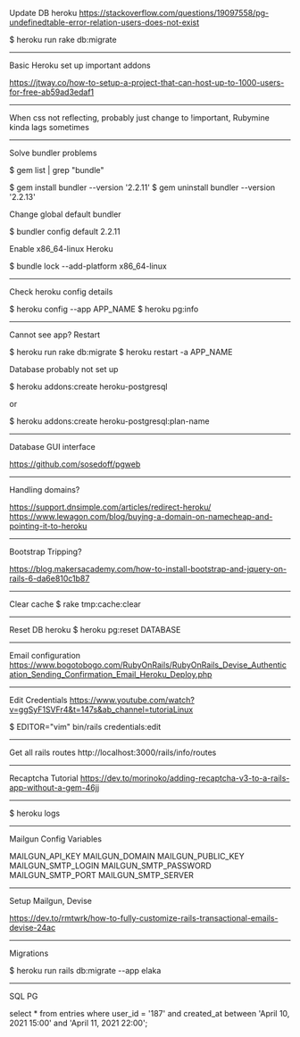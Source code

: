 Update DB heroku
https://stackoverflow.com/questions/19097558/pg-undefinedtable-error-relation-users-does-not-exist

$ heroku run rake db:migrate

----------------------------------------------------------------------------

Basic Heroku set up important addons

https://jtway.co/how-to-setup-a-project-that-can-host-up-to-1000-users-for-free-ab59ad3edaf1

----------------------------------------------------------------------------
When css not reflecting, probably just change to !important, Rubymine kinda lags sometimes

----------------------------------------------------------------------------
Solve bundler problems

$ gem list | grep "bundle"

$ gem install bundler --version '2.2.11'
$ gem uninstall bundler --version '2.2.13'

Change global default bundler

$ bundler config default 2.2.11

Enable x86_64-linux Heroku

$ bundle lock --add-platform x86_64-linux

----------------------------------------------------------------------------
Check heroku config details

$ heroku config --app APP_NAME
$ heroku pg:info

----------------------------------------------------------------------------
Cannot see app? Restart 

$ heroku run rake db:migrate 
$ heroku restart -a APP_NAME


Database probably not set up


$ heroku addons:create heroku-postgresql 

or 

$ heroku addons:create heroku-postgresql:plan-name


----------------------------------------------------------------------------
Database GUI interface

https://github.com/sosedoff/pgweb

----------------------------------------------------------------------------
Handling domains?

https://support.dnsimple.com/articles/redirect-heroku/
https://www.lewagon.com/blog/buying-a-domain-on-namecheap-and-pointing-it-to-heroku


----------------------------------------------------------------------------
Bootstrap Tripping?

https://blog.makersacademy.com/how-to-install-bootstrap-and-jquery-on-rails-6-da6e810c1b87

----------------------------------------------------------------------------
Clear cache
$ rake tmp:cache:clear

----------------------------------------------------------------------------
Reset DB heroku
$ heroku pg:reset DATABASE

----------------------------------------------------------------------------
Email configuration
https://www.bogotobogo.com/RubyOnRails/RubyOnRails_Devise_Authentication_Sending_Confirmation_Email_Heroku_Deploy.php

----------------------------------------------------------------------------
Edit Credentials
https://www.youtube.com/watch?v=ggSyF1SVFr4&t=147s&ab_channel=tutoriaLinux

$ EDITOR="vim" bin/rails credentials:edit

----------------------------------------------------------------------------
Get all rails routes
http://localhost:3000/rails/info/routes

----------------------------------------------------------------------------
Recaptcha Tutorial
https://dev.to/morinoko/adding-recaptcha-v3-to-a-rails-app-without-a-gem-46jj

----------------------------------------------------------------------------
$ heroku logs

----------------------------------------------------------------------------
Mailgun Config Variables

MAILGUN_API_KEY
MAILGUN_DOMAIN
MAILGUN_PUBLIC_KEY
MAILGUN_SMTP_LOGIN
MAILGUN_SMTP_PASSWORD
MAILGUN_SMTP_PORT
MAILGUN_SMTP_SERVER

----------------------------------------------------------------------------
Setup Mailgun, Devise

https://dev.to/rmtwrk/how-to-fully-customize-rails-transactional-emails-devise-24ac

----------------------------------------------------------------------------
Migrations 

$ heroku run rails db:migrate --app elaka

----------------------------------------------------------------------------
SQL PG

select *
from entries
where user_id = '187' and created_at between 'April 10, 2021 15:00' and 'April 11, 2021 22:00';
